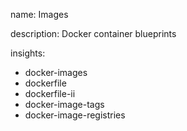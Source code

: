 name: Images

description: Docker container blueprints

insights:
  - docker-images
  - dockerfile
  - dockerfile-ii
  - docker-image-tags
  - docker-image-registries
